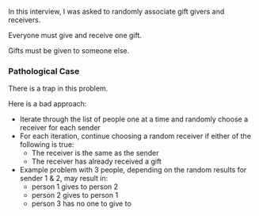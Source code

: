 In this interview, I was asked to randomly associate gift
givers and receivers.

Everyone must give and receive one gift.

Gifts must be given to someone else.

### Pathological Case

There is a trap in this problem.

Here is a bad approach:
* Iterate through the list of people one at a time and randomly choose a receiver for each sender
* For each iteration, continue choosing a random receiver if either of the following is true:
  * The receiver is the same as the sender
  * The receiver has already received a gift
* Example problem with 3 people, depending on the random results for sender 1 & 2, may result in:
  * person 1 gives to person 2
  * person 2 gives to person 1
  * person 3 has no one to give to